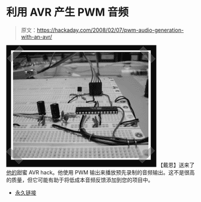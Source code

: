# 利用 AVR 产生 PWM 音频

> 原文：<https://hackaday.com/2008/02/07/pwm-audio-generation-with-an-avr/>

![](img/c36fb1b88cedd2df3371ba741790aec5.png)
【戴恩】送来了[他的](http://www.rpi.edu/~kouttd/03/Rage_against_the_arduino.html)甜蜜 AVR hack。他使用 PWM 输出来播放预先录制的音频输出。这不是很高的质量，但它可能有助于将低成本音频反馈添加到您的项目中。

*   [永久链接](http://www.rpi.edu/~kouttd/03/Rage_against_the_arduino.html)